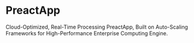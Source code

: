 # PreactApp
Cloud-Optimized, Real-Time Processing PreactApp, Built on Auto-Scaling Frameworks for High-Performance Enterprise Computing Engine.
